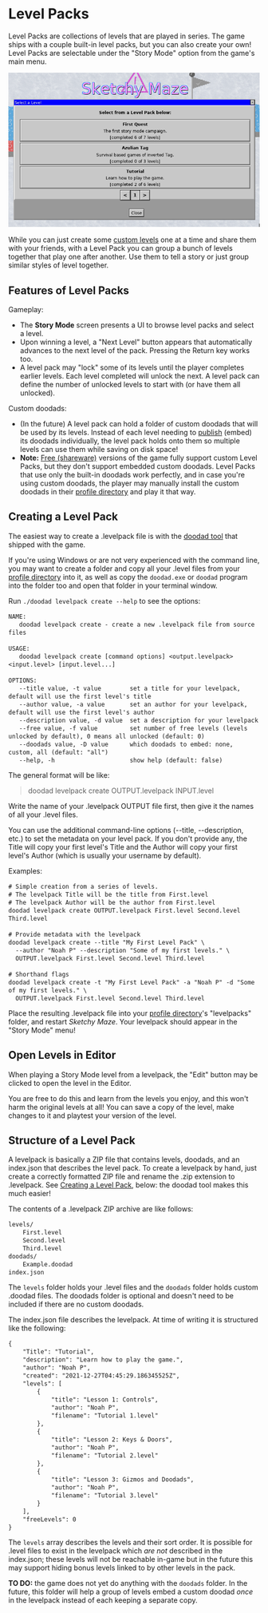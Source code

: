 # Level Packs

Level Packs are collections of levels that are played in series. The game ships with a couple built-in level packs, but you can also create your own! Level Packs are selectable under the "Story Mode" option from the game's main menu.

![Screenshot of Level Packs window](../images/levelpack.png)

While you can just create some [custom levels](index.md) one at a time and share them with your friends, with a Level Pack you can group a bunch of levels together that play one after another. Use them to tell a story or just group similar styles of level together.

## Features of Level Packs

Gameplay:

* The **Story Mode** screen presents a UI to browse level packs and select a level.
* Upon winning a level, a "Next Level" button appears that automatically advances to the next level of the pack. Pressing the Return key works too.
* A level pack may "lock" some of its levels until the player completes earlier levels. Each level completed will unlock the next. A level pack can define the number of unlocked levels to start with (or have them all unlocked).

Custom doodads:

* (In the future) A level pack can hold a folder of custom doodads that will be used by its levels. Instead of each level needing to [publish](publishing.md) (embed) its doodads individually, the level pack holds onto them so multiple levels can use them while saving on disk space!
* **Note:** [Free (shareware)](../register.md) versions of the game fully support custom Level Packs, but they don't support embedded custom doodads. Level Packs that use only the built-in doodads work perfectly, and in case you're using custom doodads, the player may manually install the custom doodads in their [profile directory](../profile-directory.md) and play it that way.

## Creating a Level Pack

The easiest way to create a .levelpack file is with the [doodad tool](../doodad-tool.md) that shipped with the game.

If you're using Windows or are not very experienced with the command line, you may want to create a folder and copy all your .level files from your [profile directory](../profile-directory.md) into it, as well as copy the `doodad.exe` or `doodad` program into the folder too and open that folder in your terminal window.

Run `./doodad levelpack create --help` to see the options:

    NAME:
       doodad levelpack create - create a new .levelpack file from source files

    USAGE:
       doodad levelpack create [command options] <output.levelpack> <input.level> [input.level...]

    OPTIONS:
       --title value, -t value        set a title for your levelpack, default will use the first level's title
       --author value, -a value       set an author for your levelpack, default will use the first level's author
       --description value, -d value  set a description for your levelpack
       --free value, -f value         set number of free levels (levels unlocked by default), 0 means all unlocked (default: 0)
       --doodads value, -D value      which doodads to embed: none, custom, all (default: "all")
       --help, -h                     show help (default: false)


The general format will be like:

> doodad levelpack create OUTPUT.levelpack INPUT.level

Write the name of your .levelpack OUTPUT file first, then give it the names of all your .level files.

You can use the additional command-line options (--title, --description, etc.) to set the metadata on your level pack. If you don't provide any, the Title will copy your first level's Title and the Author will copy your first level's Author (which is usually your username by default).

Examples:

    # Simple creation from a series of levels.
    # The levelpack Title will be the title from First.level
    # The levelpack Author will be the author from First.level
    doodad levelpack create OUTPUT.levelpack First.level Second.level Third.level

    # Provide metadata with the levelpack
    doodad levelpack create --title "My First Level Pack" \
      --author "Noah P" --description "Some of my first levels." \
      OUTPUT.levelpack First.level Second.level Third.level

    # Shorthand flags
    doodad levelpack create -t "My First Level Pack" -a "Noah P" -d "Some of my first levels." \
      OUTPUT.levelpack First.level Second.level Third.level


Place the resulting .levelpack file into your [profile directory](../profile-directory.md)'s "levelpacks" folder, and restart _Sketchy Maze_. Your levelpack should appear in the "Story Mode" menu!

## Open Levels in Editor

When playing a Story Mode level from a levelpack, the "Edit" button may be clicked to open the level in the Editor.

You are free to do this and learn from the levels you enjoy, and this won't harm the original levels at all! You can save a copy of the level, make changes to it and playtest your version of the level.

## Structure of a Level Pack

A levelpack is basically a ZIP file that contains levels, doodads, and an index.json that describes the level pack. To create a levelpack by hand, just create a correctly formatted ZIP file and rename the .zip extension to .levelpack. See [Creating a Level Pack](#creating-a-level-pack), below: the doodad tool makes this much easier!

The contents of a .levelpack ZIP archive are like follows:

    levels/
        First.level
        Second.level
        Third.level
    doodads/
        Example.doodad
    index.json


The `levels` folder holds your .level files and the `doodads` folder holds custom .doodad files. The doodads folder is optional and doesn't need to be included if there are no custom doodads.

The index.json file describes the levelpack. At time of writing it is structured like the following:

    {
        "Title": "Tutorial",
        "description": "Learn how to play the game.",
        "author": "Noah P",
        "created": "2021-12-27T04:45:29.186345525Z",
        "levels": [
            {
                "title": "Lesson 1: Controls",
                "author": "Noah P",
                "filename": "Tutorial 1.level"
            },
            {
                "title": "Lesson 2: Keys & Doors",
                "author": "Noah P",
                "filename": "Tutorial 2.level"
            },
            {
                "title": "Lesson 3: Gizmos and Doodads",
                "author": "Noah P",
                "filename": "Tutorial 3.level"
            }
        ],
        "freeLevels": 0
    }


The `levels` array describes the levels and their sort order. It is possible for .level files to exist in the levelpack which _are not_ described in the index.json; these levels will not be reachable in-game but in the future this may support hiding bonus levels linked to by other levels in the pack.

**TO DO:** the game does not yet do anything with the `doodads` folder. In the future, this folder will help a group of levels embed a custom doodad _once_ in the levelpack instead of each keeping a separate copy.